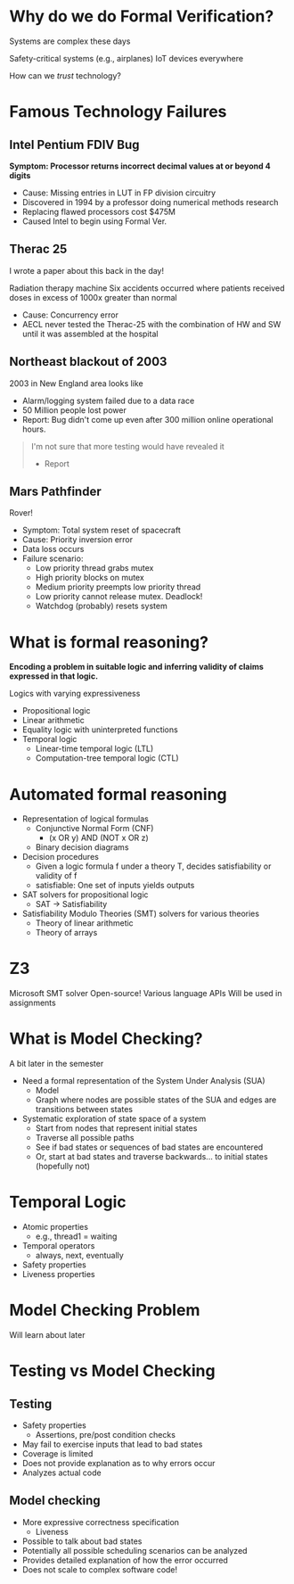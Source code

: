 # Why do we do Formal Verification?
Systems are complex these days

Safety-critical systems (e.g., airplanes)
IoT devices everywhere

How can we *trust* technology?

# Famous Technology Failures
## Intel Pentium FDIV Bug
**Symptom: Processor returns incorrect decimal values at or beyond 4 digits**
- Cause: Missing entries in LUT in FP division circuitry
- Discovered in 1994 by a professor doing numerical methods research
- Replacing flawed processors cost $475M
- Caused Intel to begin using Formal Ver.

## Therac 25
I wrote a paper about this back in the day!

Radiation therapy machine
Six accidents occurred where patients received doses in excess of 1000x greater than normal
- Cause: Concurrency error
- AECL never tested the Therac-25 with the combination of HW and SW until it was assembled at the hospital

## Northeast blackout of 2003
2003 in New England area looks like

- Alarm/logging system failed due to a data race
- 50 Million people lost power
- Report: Bug didn't come up even after 300 million online operational hours.

> I'm not sure that more testing would have revealed it
> - Report

## Mars Pathfinder
Rover!
- Symptom: Total system reset of spacecraft
- Cause: Priority inversion error
- Data loss occurs
- Failure scenario:
	- Low priority thread grabs mutex
	- High priority blocks on mutex
	- Medium priority preempts low priority thread
	- Low priority cannot release mutex. Deadlock! 
	- Watchdog (probably) resets system

# What is formal reasoning?
**Encoding a problem in suitable logic and inferring validity of claims expressed in that logic.**

Logics with varying expressiveness
- Propositional logic
- Linear arithmetic
- Equality logic with uninterpreted functions
- Temporal logic
	- Linear-time temporal logic (LTL)
	- Computation-tree temporal logic (CTL)

# Automated formal reasoning
- Representation of logical formulas
	- Conjunctive Normal Form (CNF)
		- (x OR y) AND (NOT x OR z)
	- Binary decision diagrams
- Decision procedures
	- Given a logic formula f under a theory T, decides satisfiability or validity of f
	- satisfiable: One set of inputs yields outputs
- SAT solvers for propositional logic
	- SAT -> Satisfiability
- Satisfiability Modulo Theories (SMT) solvers for various theories
	- Theory of linear arithmetic
	- Theory of arrays

# Z3
Microsoft SMT solver
Open-source!
Various language APIs
Will be used in assignments


# What is Model Checking?
A bit later in the semester
- Need a formal representation of the System Under Analysis (SUA)
	- Model
	- Graph where nodes are possible states of the SUA and edges are transitions between states
- Systematic exploration of state space of a system
	- Start from nodes that represent initial states
	- Traverse all possible paths
	- See if bad states or sequences of bad states are encountered
	- Or, start at bad states and traverse backwards... to initial states (hopefully not)


# Temporal Logic
- Atomic properties
	- e.g., thread1 = waiting
- Temporal operators
	- always, next, eventually
- Safety properties
- Liveness properties

# Model Checking Problem
Will learn about later

# Testing vs Model Checking
## Testing
- Safety properties
	- Assertions, pre/post condition checks
- May fail to exercise inputs that lead to bad states
- Coverage is limited
- Does not provide explanation as to why errors occur
- Analyzes actual code
## Model checking
- More expressive correctness specification
	- Liveness
- Possible to talk about bad states
- Potentially all possible scheduling scenarios can be analyzed
- Provides detailed explanation of how the error occurred
- Does not scale to complex software code!

